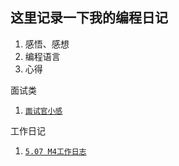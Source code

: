 这里记录一下我的编程日记
--
1. 感悟、感想
2. 编程语言
3. 心得

面试类
1. [`面试官小感`](https://github.com/Mrxdh/Programming-a-diary/blob/master/job/%E9%9D%A2%E8%AF%95%E5%AE%98%E5%B0%8F%E6%84%9F.md "面试官小感")

工作日记
1. [`5.07 M4工作日志`](https://github.com/Mrxdh/Programming-a-diary/blob/master/work/%085.07%20M4%E5%B7%A5%E4%BD%9C%E6%97%A5%E5%BF%97.md "面试官小感")